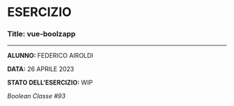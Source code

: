 # ESERCIZIO

### Title: vue-boolzapp
---
**ALUNNO:** FEDERICO AIROLDI

**DATA:** 26 APRILE 2023

**STATO DELL'ESERCIZIO:** WIP

_Boolean Classe #93_